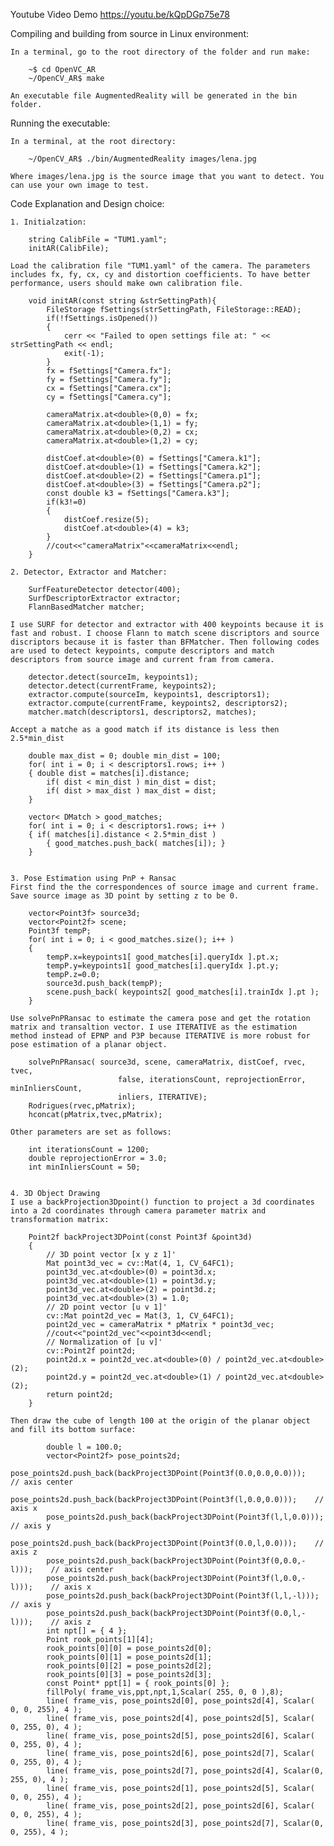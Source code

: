 Youtube Video Demo
	https://youtu.be/kQpDGp75e78

Compiling and building from source in Linux environment:

    In a terminal, go to the root directory of the folder and run make:

        ~$ cd OpenVC_AR
        ~/OpenCV_AR$ make

    An executable file AugmentedReality will be generated in the bin folder.

Running the executable:

    In a terminal, at the root directory:

        ~/OpenCV_AR$ ./bin/AugmentedReality images/lena.jpg

    Where images/lena.jpg is the source image that you want to detect. You can use your own image to test.

Code Explanation and Design choice:

	1. Initialzation:

		string CalibFile = "TUM1.yaml";
    	initAR(CalibFile);

    Load the calibration file "TUM1.yaml" of the camera. The parameters includes fx, fy, cx, cy and distortion coefficients. To have better performance, users should make own calibration file. 

    	void initAR(const string &strSettingPath){
		    FileStorage fSettings(strSettingPath, FileStorage::READ);
		    if(!fSettings.isOpened())
		    {
		        cerr << "Failed to open settings file at: " << strSettingPath << endl;
		        exit(-1);
		    }
		    fx = fSettings["Camera.fx"];
		    fy = fSettings["Camera.fy"];
		    cx = fSettings["Camera.cx"];
		    cy = fSettings["Camera.cy"];

		    cameraMatrix.at<double>(0,0) = fx;
		    cameraMatrix.at<double>(1,1) = fy;
		    cameraMatrix.at<double>(0,2) = cx;
		    cameraMatrix.at<double>(1,2) = cy;

		    distCoef.at<double>(0) = fSettings["Camera.k1"];
		    distCoef.at<double>(1) = fSettings["Camera.k2"];
		    distCoef.at<double>(2) = fSettings["Camera.p1"];
		    distCoef.at<double>(3) = fSettings["Camera.p2"];
		    const double k3 = fSettings["Camera.k3"];
		    if(k3!=0)
		    {
		        distCoef.resize(5);
		        distCoef.at<double>(4) = k3;
		    }
		    //cout<<"cameraMatrix"<<cameraMatrix<<endl;
		}

	2. Detector, Extractor and Matcher:

		SurfFeatureDetector detector(400);
		SurfDescriptorExtractor extractor;
		FlannBasedMatcher matcher;

	I use SURF for detector and extractor with 400 keypoints because it is fast and robust. I choose Flann to match scene discriptors and source discriptors because it is faster than BFMatcher. Then following codes are used to detect keypoints, compute descriptors and match descriptors from source image and current fram from camera.

        detector.detect(sourceIm, keypoints1);
        detector.detect(currentFrame, keypoints2);
        extractor.compute(sourceIm, keypoints1, descriptors1);
        extractor.compute(currentFrame, keypoints2, descriptors2);
        matcher.match(descriptors1, descriptors2, matches);

    Accept a matche as a good match if its distance is less then 2.5*min_dist

        double max_dist = 0; double min_dist = 100;
        for( int i = 0; i < descriptors1.rows; i++ )
        { double dist = matches[i].distance;
            if( dist < min_dist ) min_dist = dist;
            if( dist > max_dist ) max_dist = dist;
        }

        vector< DMatch > good_matches;
        for( int i = 0; i < descriptors1.rows; i++ )
        { if( matches[i].distance < 2.5*min_dist )
            { good_matches.push_back( matches[i]); }
        }


	3. Pose Estimation using PnP + Ransac
	First find the the correspondences of source image and current frame. Save source image as 3D point by setting z to be 0.

	    vector<Point3f> source3d;
        vector<Point2f> scene;
        Point3f tempP;
        for( int i = 0; i < good_matches.size(); i++ )
        {
            tempP.x=keypoints1[ good_matches[i].queryIdx ].pt.x;
            tempP.y=keypoints1[ good_matches[i].queryIdx ].pt.y;
            tempP.z=0.0;
            source3d.push_back(tempP);
            scene.push_back( keypoints2[ good_matches[i].trainIdx ].pt );
        }

    Use solvePnPRansac to estimate the camera pose and get the rotation matrix and transaltion vector. I use ITERATIVE as the estimation method instead of EPNP and P3P because ITERATIVE is more robust for pose estimation of a planar object.

        solvePnPRansac( source3d, scene, cameraMatrix, distCoef, rvec, tvec,
                            false, iterationsCount, reprojectionError, minInliersCount,
                            inliers, ITERATIVE);
        Rodrigues(rvec,pMatrix);
        hconcat(pMatrix,tvec,pMatrix);

    Other parameters are set as follows:

	    int iterationsCount = 1200;
		double reprojectionError = 3.0;
		int minInliersCount = 50;


	4. 3D Object Drawing
	I use a backProjection3Dpoint() function to project a 3d coordinates into a 2d coordinates through camera parameter matrix and transformation matrix:

		Point2f backProject3DPoint(const Point3f &point3d)
		{
		    // 3D point vector [x y z 1]'
		    Mat point3d_vec = cv::Mat(4, 1, CV_64FC1);
		    point3d_vec.at<double>(0) = point3d.x;
		    point3d_vec.at<double>(1) = point3d.y;
		    point3d_vec.at<double>(2) = point3d.z;
		    point3d_vec.at<double>(3) = 1.0;
		    // 2D point vector [u v 1]'
		    cv::Mat point2d_vec = Mat(3, 1, CV_64FC1);
		    point2d_vec = cameraMatrix * pMatrix * point3d_vec;
		    //cout<<"point2d_vec"<<point3d<<endl;
		    // Normalization of [u v]'
		    cv::Point2f point2d;
		    point2d.x = point2d_vec.at<double>(0) / point2d_vec.at<double>(2);
		    point2d.y = point2d_vec.at<double>(1) / point2d_vec.at<double>(2);
		    return point2d;
		}

	Then draw the cube of length 100 at the origin of the planar object and fill its bottom surface:

	        double l = 100.0;
            vector<Point2f> pose_points2d;
            pose_points2d.push_back(backProject3DPoint(Point3f(0.0,0.0,0.0)));    // axis center
            pose_points2d.push_back(backProject3DPoint(Point3f(l,0.0,0.0)));    // axis x
            pose_points2d.push_back(backProject3DPoint(Point3f(l,l,0.0)));    // axis y
            pose_points2d.push_back(backProject3DPoint(Point3f(0.0,l,0.0)));    // axis z
            pose_points2d.push_back(backProject3DPoint(Point3f(0,0.0,-l)));    // axis center
            pose_points2d.push_back(backProject3DPoint(Point3f(l,0.0,-l)));    // axis x
            pose_points2d.push_back(backProject3DPoint(Point3f(l,l,-l)));    // axis y
            pose_points2d.push_back(backProject3DPoint(Point3f(0.0,l,-l)));    // axis z
            int npt[] = { 4 };
            Point rook_points[1][4];
            rook_points[0][0] = pose_points2d[0];
            rook_points[0][1] = pose_points2d[1];
            rook_points[0][2] = pose_points2d[2];
            rook_points[0][3] = pose_points2d[3];
            const Point* ppt[1] = { rook_points[0] };
            fillPoly( frame_vis,ppt,npt,1,Scalar( 255, 0, 0 ),8);
            line( frame_vis, pose_points2d[0], pose_points2d[4], Scalar( 0, 0, 255), 4 );
            line( frame_vis, pose_points2d[4], pose_points2d[5], Scalar( 0, 255, 0), 4 );
            line( frame_vis, pose_points2d[5], pose_points2d[6], Scalar( 0, 255, 0), 4 );
            line( frame_vis, pose_points2d[6], pose_points2d[7], Scalar( 0, 255, 0), 4 );
            line( frame_vis, pose_points2d[7], pose_points2d[4], Scalar(0, 255, 0), 4 );
            line( frame_vis, pose_points2d[1], pose_points2d[5], Scalar( 0, 0, 255), 4 );
            line( frame_vis, pose_points2d[2], pose_points2d[6], Scalar( 0, 0, 255), 4 );
            line( frame_vis, pose_points2d[3], pose_points2d[7], Scalar(0, 0, 255), 4 );





